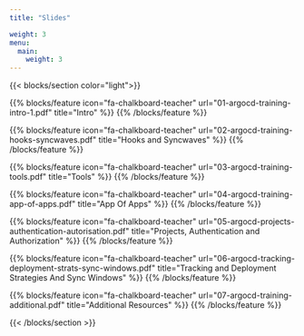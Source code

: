 ```yaml
---
title: "Slides"

weight: 3
menu:
  main:
    weight: 3
---
```


{{< blocks/section color="light">}}

{{% blocks/feature icon="fa-chalkboard-teacher" url="01-argocd-training-intro-1.pdf" title="Intro" %}}
{{% /blocks/feature %}}

{{% blocks/feature icon="fa-chalkboard-teacher" url="02-argocd-training-hooks-syncwaves.pdf" title="Hooks and Syncwaves" %}}
{{% /blocks/feature %}}

{{% blocks/feature icon="fa-chalkboard-teacher" url="03-argocd-training-tools.pdf" title="Tools" %}}
{{% /blocks/feature %}}

{{% blocks/feature icon="fa-chalkboard-teacher" url="04-argocd-training-app-of-apps.pdf" title="App Of Apps" %}}
{{% /blocks/feature %}}

{{% blocks/feature icon="fa-chalkboard-teacher" url="05-argocd-projects-authentication-autorisation.pdf" title="Projects, Authentication and Authorization" %}}
{{% /blocks/feature %}}

{{% blocks/feature icon="fa-chalkboard-teacher" url="06-argocd-tracking-deployment-strats-sync-windows.pdf" title="Tracking and Deployment Strategies And Sync Windows" %}}
{{% /blocks/feature %}}

{{% blocks/feature icon="fa-chalkboard-teacher" url="07-argocd-training-additional.pdf" title="Additional Resources" %}}
{{% /blocks/feature %}}

{{< /blocks/section >}}
